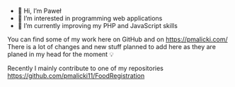 - 👋 Hi, I’m Paweł
- 👀 I’m interested in programming web applications
- 🌱 I’m currently improving my PHP and JavaScript skills 

You can find some of my work here on GitHub and on https://pmalicki.com/
There is a lot of changes and new stuff planned to add here as they are planed in my head for the moment :bulb:

Recently I mainly contribute to one of my repositories https://github.com/pmalicki11/FoodRegistration
